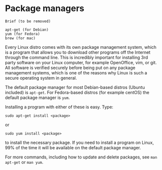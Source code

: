 # Package managers

```
Brief (to be removed)

apt-get (for Debian)
yum (for Fedora)
brew (for mac)
```
Every Linux distro comes with its own package management system, which is a program that allows you to download other programs off the Internet through the command line. This is incredibly important for installing 3rd party software on your Linux computer, for example OpenOffice, vim, or git. All software is verified securely before being put on any package management systems, which is one of the reasons why Linux is such a secure operating system in general.

The default package manager for most Debian-based distros (Ubuntu included) is `apt-get`. For Fedora-based distros (for example centOS) the default package manager is `yum`.

Installing a program with either of these is easy. Type:

```
sudo apt-get install <package>
```
or 
```
sudo yum install <package>
```
to install the necessary package. If you need to install a program on Linux, 99% of the time it will be available on the default package manager.

For more commands, including how to update and delete packages, see `man apt-get` or `man yum`.
